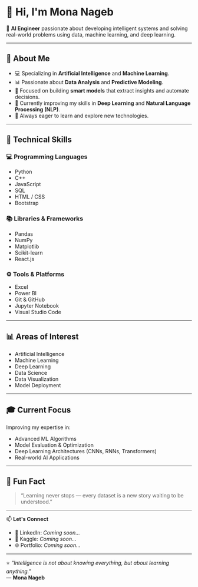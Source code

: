 # 👋 Hi, I'm Mona Nageb

🎯 **AI Engineer** passionate about developing intelligent systems and solving real-world problems using data, machine learning, and deep learning.

---

## 🧠 About Me
- 💻 Specializing in **Artificial Intelligence** and **Machine Learning**.  
- 📊 Passionate about **Data Analysis** and **Predictive Modeling**.  
- 🤖 Focused on building **smart models** that extract insights and automate decisions.  
- 🌱 Currently improving my skills in **Deep Learning** and **Natural Language Processing (NLP)**.  
- 🚀 Always eager to learn and explore new technologies.

---

## 🧩 Technical Skills

### 💻 Programming Languages
- Python  
- C++  
- JavaScript  
- SQL  
- HTML / CSS  
- Bootstrap  

### 📚 Libraries & Frameworks
- Pandas  
- NumPy  
- Matplotlib  
- Scikit-learn  
- React.js  

### ⚙️ Tools & Platforms
- Excel  
- Power BI  
- Git & GitHub  
- Jupyter Notebook  
- Visual Studio Code  

---

## 📊 Areas of Interest
- Artificial Intelligence  
- Machine Learning  
- Deep Learning  
- Data Science  
- Data Visualization  
- Model Deployment  

---

## 🎓 Current Focus
Improving my expertise in:
- Advanced ML Algorithms  
- Model Evaluation & Optimization  
- Deep Learning Architectures (CNNs, RNNs, Transformers)  
- Real-world AI Applications  

---

## 💬 Fun Fact
> “Learning never stops — every dataset is a new story waiting to be understood.”

---

📫 **Let's Connect**
- 🔗 LinkedIn: *Coming soon...*  
- 🧠 Kaggle: *Coming soon...*  
- 🌐 Portfolio: *Coming soon...*  

---

⭐ *“Intelligence is not about knowing everything, but about learning anything.”*  
— **Mona Nageb**
